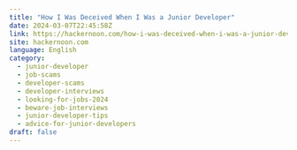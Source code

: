 ```yaml
---
title: "How I Was Deceived When I Was a Junior Developer"
date: 2024-03-07T22:45:58Z
link: https://hackernoon.com/how-i-was-deceived-when-i-was-a-junior-developer?source=rss&utm_medium=RSS&utm_source=news.12bit.vn
site: hackernoon.com
language: English
category:
  - junior-developer
  - job-scams
  - developer-scams
  - developer-interviews
  - looking-for-jobs-2024
  - beware-job-interviews
  - junior-developer-tips
  - advice-for-junior-developers
draft: false
---
```

